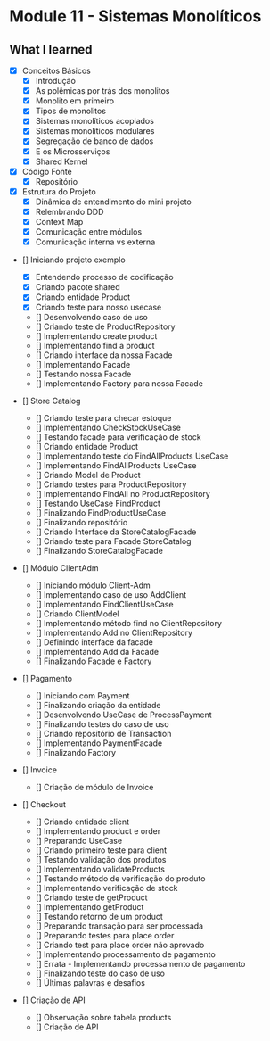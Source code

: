 # Module 11 - Sistemas Monolíticos

## What I learned

- [x] Conceitos Básicos
  - [x] Introdução
  - [x] As polêmicas por trás dos monolitos
  - [x] Monolito em primeiro
  - [x] Tipos de monolitos
  - [x] Sistemas monolíticos acoplados
  - [x] Sistemas monolíticos modulares
  - [x] Segregação de banco de dados
  - [x] E os Microsserviços
  - [x] Shared Kernel

- [x] Código Fonte
    - [x] Repositório

- [x] Estrutura do Projeto
  - [x] Dinâmica de entendimento do mini projeto
  - [x] Relembrando DDD
  - [x] Context Map
  - [x] Comunicação entre módulos
  - [x] Comunicação interna vs externa

- [] Iniciando projeto exemplo
  - [x] Entendendo processo de codificação
  - [x] Criando pacote shared
  - [x] Criando entidade Product
  - [x] Criando teste para nosso usecase
  - [] Desenvolvendo caso de uso
  - [] Criando teste de ProductRepository
  - [] Implementando create product
  - [] Implementando find a product
  - [] Criando interface da nossa Facade
  - [] Implementando Facade
  - [] Testando nossa Facade
  - [] Implementando Factory para nossa Facade

- [] Store Catalog
  - [] Criando teste para checar estoque
  - [] Implementando CheckStockUseCase
  - [] Testando facade para verificação de stock
  - [] Criando entidade Product
  - [] Implementando teste do FindAllProducts UseCase
  - [] Implementando FindAllProducts UseCase
  - [] Criando Model de Product
  - [] Criando testes para ProductRepository
  - [] Implementando FindAll no ProductRepository
  - [] Testando UseCase FindProduct
  - [] Finalizando FindProductUseCase
  - [] Finalizando repositório
  - [] Criando Interface da StoreCatalogFacade
  - [] Criando teste para Facade StoreCatalog
  - [] Finalizando StoreCatalogFacade

- [] Módulo ClientAdm
  - [] Iniciando módulo Client-Adm
  - [] Implementando caso de uso AddClient
  - [] Implementando FindClientUseCase
  - [] Criando ClientModel
  - [] Implementando método find no ClientRepository
  - [] Implementando Add no ClientRepository
  - [] Definindo interface da facade
  - [] Implementando Add da Facade
  - [] Finalizando Facade e Factory

- [] Pagamento
  - [] Iniciando com Payment
  - [] Finalizando criação da entidade
  - [] Desenvolvendo UseCase de ProcessPayment
  - [] Finalizando testes do caso de uso
  - [] Criando repositório de Transaction
  - [] Implementando PaymentFacade
  - [] Finalizando Factory

- [] Invoice
  - [] Criação de módulo de Invoice

- [] Checkout
  - [] Criando entidade client
  - [] Implementando product e order
  - [] Preparando UseCase
  - [] Criando primeiro teste para client
  - [] Testando validação dos produtos
  - [] Implementando validateProducts
  - [] Testando método de verificação do produto
  - [] Implementando verificação de stock
  - [] Criando teste de getProduct
  - [] Implementando getProduct
  - [] Testando retorno de um product
  - [] Preparando transação para ser processada
  - [] Preparando testes para place order
  - [] Criando test para place order não aprovado
  - [] Implementando processamento de pagamento
  - [] Errata - Implementando processamento de pagamento
  - [] Finalizando teste do caso de uso
  - [] Últimas palavras e desafios

- [] Criação de API
  - [] Observação sobre tabela products
  - [] Criação de API
